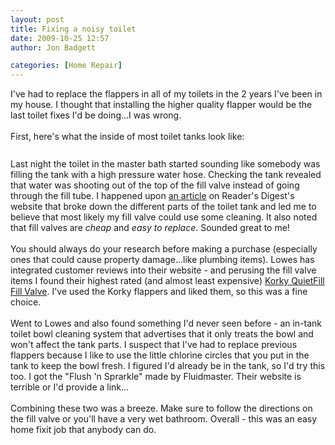```yaml
---
layout: post
title: Fixing a noisy toilet
date: 2009-10-25 12:57
author: Jon Badgett

categories: [Home Repair]
---
```

I've had to replace the flappers in all of my toilets in the 2 years I've been in my house. I thought that installing the higher quality flapper would be the last toilet fixes I'd be doing...I was wrong.<br /><br />First, here's what the inside of most toilet tanks look like:<br /><a onblur="try {parent.deselectBloggerImageGracefully();} catch(e) {}" href="http://3.bp.blogspot.com/_D1O7K_QiCIk/SuSUw9utgCI/AAAAAAAAA-E/gDVplkPOFFs/s1600-h/toiletTankDiagram.jpg"><img style="margin: 0px auto 10px; display: block; text-align: center; cursor: pointer;" src="http://3.bp.blogspot.com/_D1O7K_QiCIk/SuSUw9utgCI/AAAAAAAAA-E/gDVplkPOFFs/s320/toiletTankDiagram.jpg" alt="" id="BLOGGER_PHOTO_ID_5396601822421811234" border="0" /></a><br />Last night the toilet in the master bath started sounding like somebody was filling the tank with a high pressure water hose. Checking the tank revealed that water was shooting out of the top of the fill valve instead of going through the fill tube. I happened upon <a href="http://www.rd.com/content/openContent.do;jsessionid=2A9D1EF905EE2381983A667045A7B2E9.app5_rd1?friendlyPath=/17646/article17646.html&amp;contentId=17646">an article</a> on Reader's Digest's website that broke down the different parts of the toilet tank and led me to believe that most likely my fill valve could use some cleaning. It also noted that fill valves are <span style="font-style: italic;">cheap</span> and <span style="font-style: italic;">easy to replace</span>. Sounded great to me!<br /><br />You should always do your research before making a purchase (especially ones that could cause property damage...like plumbing items). Lowes has integrated customer reviews into their website - and perusing the fill valve items I found their highest rated (and almost least expensive) <a href="http://korky.com/FillValve528.html">Korky QuietFill Fill Valve</a>. I've used the Korky flappers and liked them, so this was a fine choice.<br /><br />Went to Lowes and also found  something I'd never seen before - an in-tank toilet bowl cleaning system that advertises that it only treats the bowl and won't affect the tank parts. I suspect that I've had to replace previous flappers because I like to use the little chlorine circles that you put in the tank to keep the bowl fresh. I figured I'd already be in the tank, so I'd try this too. I got the "Flush 'n Sprarkle" made by Fluidmaster. Their website is terrible or I'd provide a link...<br /><br />Combining these two was a breeze. Make sure to follow the directions on the fill valve or you'll have a very wet bathroom. Overall - this was an easy home fixit job that anybody can do.
